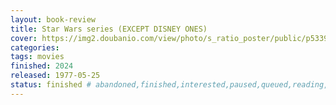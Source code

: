 ```yaml
---
layout: book-review
title: Star Wars series (EXCEPT DISNEY ONES)
cover: https://img2.doubanio.com/view/photo/s_ratio_poster/public/p533908031.webp
categories:
tags: movies
finished: 2024
released: 1977-05-25
status: finished # abandoned,finished,interested,paused,queued,reading,reread
---
```


